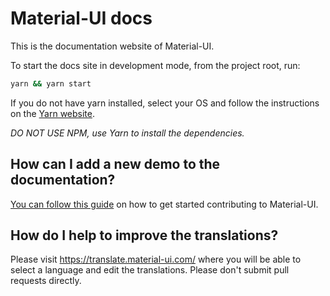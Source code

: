 # Material-UI docs

This is the documentation website of Material-UI.

To start the docs site in development mode, from the project root, run:

```sh
yarn && yarn start
```

If you do not have yarn installed, select your OS and follow the instructions on the [Yarn website](https://yarnpkg.com/lang/en/docs/install/#mac-stable).

*DO NOT USE NPM, use Yarn to install the dependencies.*

## How can I add a new demo to the documentation?

[You can follow this guide](https://github.com/mui-org/material-ui/blob/master/CONTRIBUTING.md)
on how to get started contributing to Material-UI.

## How do I help to improve the translations?

Please visit https://translate.material-ui.com/ where you will be able to select a language and edit the translations.
Please don't submit pull requests directly.

